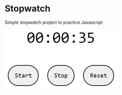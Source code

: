<h1> Stopwatch </h1>
<p> Simple stopwatch project to practice Javascript </p>
<img alt="stopwatch" src="/preview/preview.png">